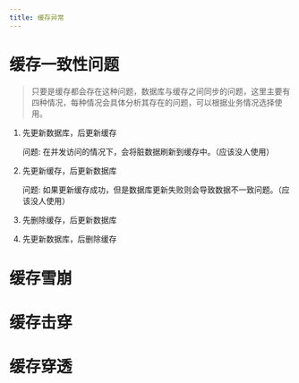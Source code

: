 ```yaml
---
title: 缓存异常
---
```

# 缓存一致性问题
>   只要是缓存都会存在这种问题，数据库与缓存之间同步的问题，这里主要有四种情况，每种情况会具体分析其存在的问题，可以根据业务情况选择使用。
1. 先更新数据库，后更新缓存

    问题: 在并发访问的情况下，会将脏数据刷新到缓存中。（应该没人使用）

2. 先更新缓存，后更新数据库

   问题: 如果更新缓存成功，但是数据库更新失败则会导致数据不一致问题。（应该没人使用）

3. 先删除缓存，后更新数据库
    
4. 先更新数据库，后删除缓存

# 缓存雪崩




# 缓存击穿

# 缓存穿透